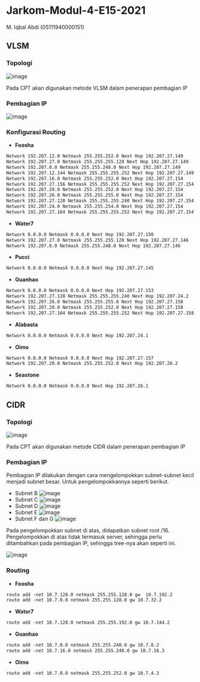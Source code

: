 # Jarkom-Modul-4-E15-2021
M. Iqbal Abdi (05111940000151)

## VLSM
### Topologi
![image](https://user-images.githubusercontent.com/75016595/143725109-337e9be0-6bf4-4075-a5de-2fdc588f85fb.png)


Pada CPT akan digunakan metode VLSM dalam penerapan pembagian IP

### Pembagian IP
![image](https://user-images.githubusercontent.com/75016595/143725820-e062a5ae-bf98-4ef5-a7ff-2eb58fe763d3.png)

### Konfigurasi Routing
* **Foosha**
```txt
Network 192.207.12.0 Netmask 255.255.252.0 Next Hop 192.207.27.149
Network 192.207.27.0 Netmask 255.255.255.128 Next Hop 192.207.27.149
Network 192.207.0.0 Netmask 255.255.248.0 Next Hop 192.207.27.149
Network 192.207.12.144 Netmask 255.255.255.252 Next Hop 192.207.27.149
Network 192.207.16.0 Netmask 255.255.252.0 Next Hop 192.207.27.154
Network 192.207.27.156 Netmask 255.255.255.252 Next Hop 192.207.27.154
Network 192.207.20.0 Netmask 255.255.252.0 Next Hop 192.207.27.154
Network 192.207.26.0 Netmask 255.255.255.0 Next Hop 192.207.27.154
Network 192.207.27.128 Netmask 255.255.255.240 Next Hop 192.207.27.154
Network 192.207.24.0 Netmask 255.255.254.0 Next Hop 192.207.27.154
Network 192.207.27.164 Netmask 255.255.255.252 Next Hop 192.207.27.154
```

* **Water7**
```txt
Network 0.0.0.0 Netmask 0.0.0.0 Next Hop 192.207.27.150
Network 192.207.27.0 Netmask 255.255.255.128 Next Hop 192.207.27.146
Network 192.207.0.0 Netmask 255.255.248.0 Next Hop 192.207.27.146
```

* **Pucci**
```txt
Network 0.0.0.0 Netmask 0.0.0.0 Next Hop 192.207.27.145
```

* **Guanhao**
```txt
Network 0.0.0.0 Netmask 0.0.0.0 Next Hop 192.207.27.153
Network 192.207.27.128 Netmask 255.255.255.240 Next Hop 192.207.24.2
Network 192.207.26.0 Netmask 255.255.255.0 Next Hop 192.207.27.158
Network 192.207.20.0 Netmask 255.255.252.0 Next Hop 192.207.27.158
Network 192.207.27.164 Netmask 255.255.255.252 Next Hop 192.207.27.158
```

* **Alabasta**
```txt
Network 0.0.0.0 Netmask 0.0.0.0 Next Hop 192.207.24.1
```

* **Oimo**
```txt
Network 0.0.0.0 Netmask 0.0.0.0 Next Hop 192.207.27.157
Network 192.207.20.0 Netmask 255.255.252.0 Next Hop 192.207.26.2
```

* **Seastone**
```txt
Network 0.0.0.0 Netmask 0.0.0.0 Next Hop 192.207.26.1
```

## CIDR
### Topologi
![image](https://user-images.githubusercontent.com/75016595/143725467-becbc207-bf7b-42c2-8715-e59bb6e0ddc6.png)

Pada CPT akan digunakan metode CIDR dalam penerapan pembagian IP

### Pembagian IP
Pembagian IP dilakukan dengan cara mengelompokkan subnet-subnet kecil menjadi subnet besar. Untuk pengelompokkannya seperti berikut.
* Subnet B
![image](https://user-images.githubusercontent.com/75016595/143725694-734627cf-3528-4329-897e-985f308ac59c.png)  
* Subnet C
![image](https://user-images.githubusercontent.com/75016595/143725701-8c2c01fb-f3de-41ff-8476-7734455b5e32.png)  
* Subnet D
![image](https://user-images.githubusercontent.com/75016595/143725703-b9f12fb2-38cb-4967-9729-c0179665df43.png)  
* Subnet E
![image](https://user-images.githubusercontent.com/75016595/143725709-cfe1eb89-a395-4944-ab53-5683a0d4d967.png)  
* Subnet F dan G
![image](https://user-images.githubusercontent.com/75016595/143725714-27a14207-363d-4bae-91dd-80b3c7479bbc.png)  

Pada pengelompokkan subnet di atas, didapatkan subnet root /16. Pengelompokkan di atas tidak termasuk server, sehingga perlu ditambahkan pada pembagian IP, sehingga tree-nya akan seperti ini.  

![image](https://user-images.githubusercontent.com/75016595/143725734-f25ad8a7-11b5-473f-9f12-6faabff0c5b3.png)

### Routing
* **Foosha**
```txt
route add -net 10.7.128.0 netmask 255.255.128.0 gw  10.7.192.2
route add -net 10.7.0.0 netmask 255.255.128.0 gw 10.7.32.2
```

* **Water7**
```txt
route add -net 10.7.128.0 netmask 255.255.192.0 gw 10.7.144.2
```

* **Guanhao**
```txt
route add -net 10.7.0.0 netmask 255.255.240.0 gw 10.7.8.2
route add -net 10.7.16.0 netmask 255.255.248.0 gw 10.7.16.3
```

* **Oimo**
```txt
route add -net 10.7.0.0 netmask 255.255.252.0 gw 10.7.4.3
```
